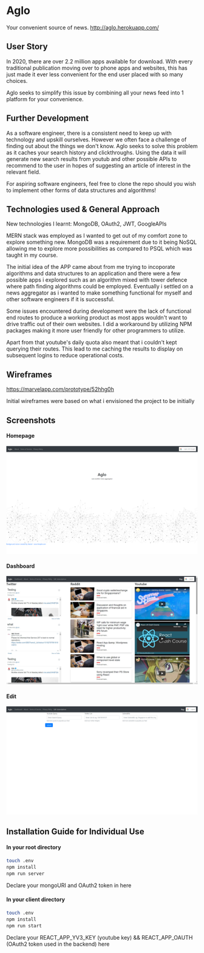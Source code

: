# Aglo

Your convenient source of news.
http://aglo.herokuapp.com/

## User Story

In 2020, there are over 2.2 million apps available for download. With every traditional publication moving over to phone apps and websites, this has just made it ever less convenient for the end user placed with so many choices.

Aglo seeks to simplify this issue by combining all your news feed into 1 platform for your convenience.

## Further Development

As a software engineer, there is a consistent need to keep up with technology and upskill ourselves. 
However we often face a challenge of finding out about the things we don't know. Aglo seeks to solve this problem as it caches your search history and clickthroughs. 
Using the data it will generate new search results from youtub and other possible APIs to recommend to the user in hopes of suggesting an article of interest in the relevant field.

For aspiring software engineers, feel free to clone the repo should you wish to implement other forms of data structures and algorithms!

## Technologies used & General Approach

New technologies I learnt: MongoDB, OAuth2, JWT, GoogleAPIs

MERN stack was employed as I wanted to get out of my comfort zone to explore something new. MongoDB was a requirement due to it being NoSQL allowing me to explore more possibilities 
as compared to PSQL which was taught in my course.

The initial idea of the APP came about from me trying to incoporate algorithms and data structures to an application and there were a few possible apps i explored such as an algorithm
 mixed with tower defence where path finding algorithms could be employed. Eventually i settled on a news aggregator as i wanted to make something functional for myself and other software engineers if it is successful.

Some issues encountered during development were the lack of functional end routes to produce a working product as most apps wouldn't want to drive traffic out of their own websites.
I did a workaround by utilizing NPM packages making it more user friendly for other programmers to utilize. 

Apart from that youtube's daily quota also meant that i couldn't kept querying their routes. This lead to me caching the results to display
on subsequent logins to reduce operational costs. 

## Wireframes

https://marvelapp.com/prototype/52hhg0h

Initial wireframes were based on what i envisioned the project to be initially

## Screenshots

#### Homepage
<img src="/homepage.png"/>

#### Dashboard
<img src="/Dashboard.jpg"/>

#### Edit
<img src="/edit.png"/>

## Installation Guide for Individual Use

#### In your root directory
```sh
touch .env
npm install
npm run server
```
Declare your mongoURI and OAuth2 token in here

#### In your client directory
```sh
touch .env
npm install
npm run start
```

Declare your REACT_APP_YV3_KEY (youtube key) && REACT_APP_OAUTH (OAuth2 token used in the backend) here
